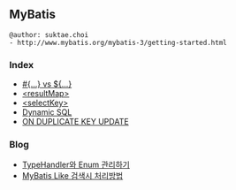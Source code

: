 ## MyBatis

```
@author: suktae.choi
- http://www.mybatis.org/mybatis-3/getting-started.html
```

### Index
- [#{...} vs ${...}](%23-%24)
- [\<resultMap\>](resultMap)
- [\<selectKey\>](selectkey)
- [Dynamic SQL](dynamic-sql)
- [ON DUPLICATE KEY UPDATE](on-duplicate-key-update)

### Blog
- [TypeHandler와 Enum 관리하기](https://www.holaxprogramming.com/2015/11/12/spring-boot-mybatis-typehandler/)
- [MyBatis Like 검색시 처리방법](http://fruitdev.tistory.com/60)

